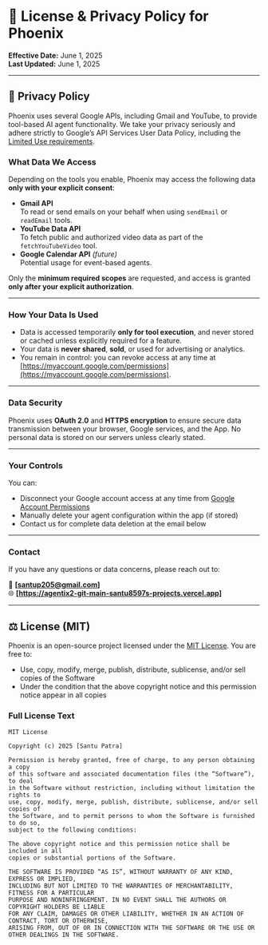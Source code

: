 # 📄 License & Privacy Policy for Phoenix

**Effective Date:** June 1, 2025  
**Last Updated:** June 1, 2025

---

## 🔐 Privacy Policy

Phoenix uses several Google APIs, including Gmail and YouTube, to provide tool-based AI agent functionality. We take your privacy seriously and adhere strictly to Google’s API Services User Data Policy, including the [Limited Use requirements](https://developers.google.com/terms/api-services-user-data-policy).

### What Data We Access

Depending on the tools you enable, Phoenix may access the following data **only with your explicit consent**:

- **Gmail API**  
  To read or send emails on your behalf when using `sendEmail` or `readEmail` tools.
- **YouTube Data API**  
  To fetch public and authorized video data as part of the `fetchYouTubeVideo` tool.
- **Google Calendar API** *(future)*  
  Potential usage for event-based agents.

Only the **minimum required scopes** are requested, and access is granted **only after your explicit authorization**.

---

### How Your Data Is Used

- Data is accessed temporarily **only for tool execution**, and never stored or cached unless explicitly required for a feature.
- Your data is **never shared**, **sold**, or used for advertising or analytics.
- You remain in control: you can revoke access at any time at [https://myaccount.google.com/permissions](https://myaccount.google.com/permissions).

---

### Data Security

Phoenix uses **OAuth 2.0** and **HTTPS encryption** to ensure secure data transmission between your browser, Google services, and the App. No personal data is stored on our servers unless clearly stated.

---

### Your Controls

You can:

- Disconnect your Google account access at any time from [Google Account Permissions](https://myaccount.google.com/permissions)
- Manually delete your agent configuration within the app (if stored)
- Contact us for complete data deletion at the email below

---

### Contact

If you have any questions or data concerns, please reach out to:

📧 **[santup205@gmail.com]**  
🌐 **[https://agentix2-git-main-santu8597s-projects.vercel.app]**

---

## ⚖️ License (MIT)

Phoenix is an open-source project licensed under the [MIT License](https://opensource.org/licenses/MIT). You are free to:

- Use, copy, modify, merge, publish, distribute, sublicense, and/or sell copies of the Software
- Under the condition that the above copyright notice and this permission notice appear in all copies

### Full License Text

```text
MIT License

Copyright (c) 2025 [Santu Patra]

Permission is hereby granted, free of charge, to any person obtaining a copy
of this software and associated documentation files (the “Software”), to deal
in the Software without restriction, including without limitation the rights to
use, copy, modify, merge, publish, distribute, sublicense, and/or sell copies of
the Software, and to permit persons to whom the Software is furnished to do so,
subject to the following conditions:

The above copyright notice and this permission notice shall be included in all
copies or substantial portions of the Software.

THE SOFTWARE IS PROVIDED “AS IS”, WITHOUT WARRANTY OF ANY KIND, EXPRESS OR IMPLIED,
INCLUDING BUT NOT LIMITED TO THE WARRANTIES OF MERCHANTABILITY, FITNESS FOR A PARTICULAR
PURPOSE AND NONINFRINGEMENT. IN NO EVENT SHALL THE AUTHORS OR COPYRIGHT HOLDERS BE LIABLE
FOR ANY CLAIM, DAMAGES OR OTHER LIABILITY, WHETHER IN AN ACTION OF CONTRACT, TORT OR OTHERWISE,
ARISING FROM, OUT OF OR IN CONNECTION WITH THE SOFTWARE OR THE USE OR OTHER DEALINGS IN THE SOFTWARE.

